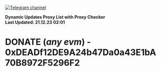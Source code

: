 [![Telegram channel](https://img.shields.io/endpoint?url=https://runkit.io/damiankrawczyk/telegram-badge/branches/master?url=https://t.me/n4z4v0d)](https://t.me/n4z4v0d) 

**Dynamic Updates Proxy List with Proxy Checker**  
**Last Updated: 21.12.23 02:01**

# DONATE (_any evm_) - 0xDEADf12DE9A24b47Da0a43E1bA70B8972F5296F2
